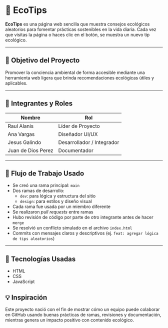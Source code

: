 # 🌿 EcoTips

**EcoTips** es una página web sencilla que muestra consejos ecológicos aleatorios para fomentar prácticas sostenibles en la vida diaria. Cada vez que visitas la página o haces clic en el botón, se muestra un nuevo tip ecológico.

---

## 🎯 Objetivo del Proyecto

Promover la conciencia ambiental de forma accesible mediante una herramienta web ligera que brinda recomendaciones ecológicas útiles y aplicables.

---

## 👥 Integrantes y Roles

| Nombre               | Rol          |
|----------------------|---------------|
| Raul Alanis           | Líder de Proyecto |
| Ana Vargas           | Diseñador UI/UX  |
| Jesus Galindo           | Desarrollador / Integrador |
| Juan de Dios Perez         | Documentador    |

---

## 🔀 Flujo de Trabajo Usado

- Se creó una rama principal: `main`
- Dos ramas de desarrollo:
  - `dev`: para lógica y estructura del sitio
  - `design`: para estilos y diseño visual
- Cada rama fue usada por un miembro diferente
- Se realizaron *pull requests* entre ramas
- Hubo revisión de código por parte de otro integrante antes de hacer `merge`
- Se resolvió un conflicto simulado en el archivo `index.html`
- Commits con mensajes claros y descriptivos (ej. `feat: agregar lógica de tips aleatorios`)

---

## 🚀 Tecnologías Usadas

- HTML
- CSS
- JavaScript

## 💡 Inspiración

Este proyecto nació con el fin de mostrar cómo un equipo puede colaborar en GitHub usando buenas prácticas de ramas, revisiones y documentación, mientras genera un impacto positivo con contenido ecológico.
